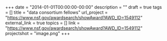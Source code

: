 +++
date = "2014-01-01T00:00:00-00:00"
description = ""
draft = true
tags = []
title = "data consortium fellows"
url_project = "https://www.nsf.gov/awardsearch/showAward?AWD_ID=1549112"
external_link = true
topics = []
link = "https://www.nsf.gov/awardsearch/showAward?AWD_ID=1549112"
projectshot = "image.png"
+++
